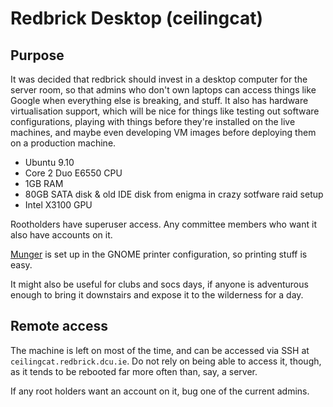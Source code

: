 # Redbrick Desktop (ceilingcat)

## Purpose
It was decided that redbrick should invest in a desktop computer for the server
room, so that admins who don't own laptops can access things like Google when
everything else is breaking, and stuff. It also has hardware virtualisation
support, which will be nice for things like testing out software configurations,
playing with things before they're installed on the live machines, and maybe
even developing VM images before deploying them on a production machine.

* Ubuntu 9.10
* Core 2 Duo E6550 CPU
* 1GB RAM
* 80GB SATA disk & old IDE disk from enigma in crazy sotfware raid setup
* Intel X3100 GPU

Rootholders have superuser access. Any committee members who want it also have
accounts on it.

[Munger](#) is set up in the GNOME printer configuration,
so printing stuff is easy.

It might also be useful for clubs and socs days, if anyone is adventurous enough
to bring it downstairs and expose it to the wilderness for a day.

## Remote access

The machine is left on most of the time, and can be accessed via SSH at
`ceilingcat.redbrick.dcu.ie`. Do not rely on being able to access it, though, as
it tends to be rebooted far more often than, say, a server.

If any root holders want an account on it, bug one of the current admins.
